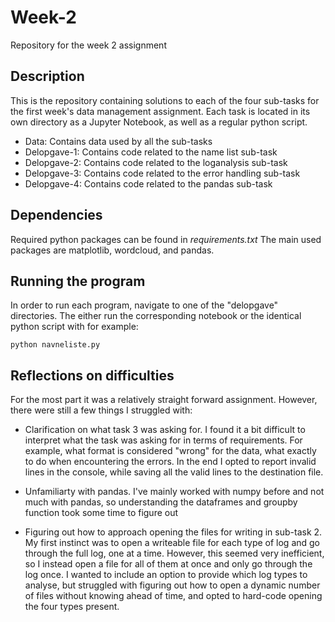 # Week-2
Repository for the week 2 assignment

## Description
This is the repository containing solutions to each of the four sub-tasks for the first week's
data management assignment. Each task is located in its own directory as a Jupyter Notebook,
as well as a regular python script.

- Data: Contains data used by all the sub-tasks
- Delopgave-1: Contains code related to the name list sub-task
- Delopgave-2: Contains code related to the loganalysis sub-task
- Delopgave-3: Contains code related to the error handling sub-task
- Delopgave-4: Contains code related to the pandas sub-task

## Dependencies
Required python packages can be found in *requirements.txt*
The main used packages are matplotlib, wordcloud, and pandas.

## Running the program
In order to run each program, navigate to one of the "delopgave" directories. The either run the corresponding notebook 
or the identical python script with for example:

`python navneliste.py`

## Reflections on difficulties
For the most part it was a relatively straight forward assignment. However, there were still a few things I struggled with:

- Clarification on what task 3 was asking for. I found it a bit difficult to interpret what the task was asking for in terms of requirements.
    For example, what format is considered "wrong" for the data, what exactly to do when encountering the errors.
    In the end I opted to report invalid lines in the console, while saving all the valid lines to the destination file. 

- Unfamiliarty with pandas. I've mainly worked with numpy before and not much with pandas, so understanding the dataframes and groupby function took some time to figure out

- Figuring out how to approach opening the files for writing in sub-task 2. My first instinct was to open a writeable file for each type of log and go through the full log, one at a time. However, this seemed very inefficient, so I instead open a file for all of them at once and only go through the log once. I wanted to include an option to provide which log types to analyse, but struggled with figuring out how to open a dynamic number of files without knowing ahead of time, and opted to hard-code opening the four types present.